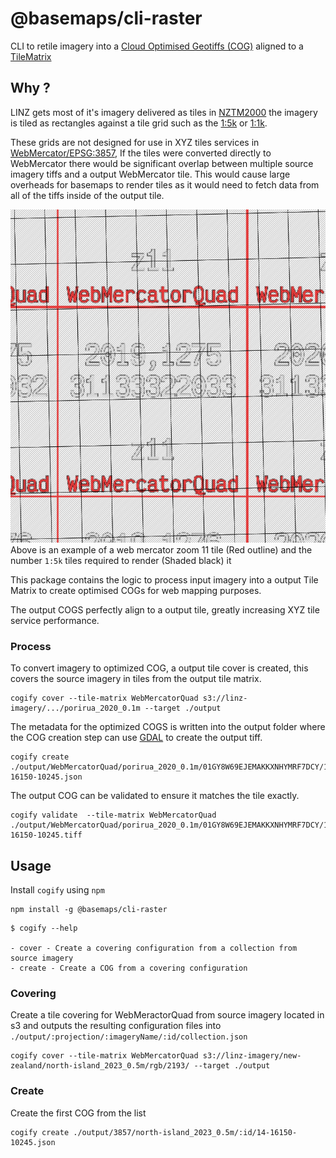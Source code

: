 # @basemaps/cli-raster

CLI to retile imagery into a [Cloud Optimised Geotiffs (COG)](https://www.cogeo.org/) aligned to a [TileMatrix](https://www.ogc.org/standard/tms/)

## Why ? 

LINZ gets most of it's imagery delivered as tiles in [NZTM2000](https://www.linz.govt.nz/guidance/geodetic-system/coordinate-systems-used-new-zealand/projections/new-zealand-transverse-mercator-2000-nztm2000) the imagery is tiled as rectangles against a tile grid such as the [1:5k](https://data.linz.govt.nz/layer/104691-nz-15k-tile-index/) or [1:1k](https://data.linz.govt.nz/layer/104692-nz-11k-tile-index/).

These grids are not designed for use in XYZ tiles services in [WebMercator/EPSG:3857](https://epsg.io/3857), If the tiles were converted directly to WebMercator there would be significant overlap between multiple source imagery tiffs and a output WebMercator tile. This would cause large overheads for basemaps to render tiles as it would need to fetch data from all of the tiffs inside of the output tile.

![NZTM Tile Index vs WebMercator](./static/nztm-tile-index.png)
Above is an example of a web mercator zoom 11 tile (Red outline) and the number `1:5k` tiles required to render (Shaded black) it

This package contains the logic to process input imagery into a output Tile Matrix to create optimised COGs for web mapping purposes.

The output COGS perfectly align to a output tile, greatly increasing XYZ tile service performance.

### Process

To convert imagery to optimized COG, a output tile cover is created, this covers the source imagery in tiles from the output tile matrix.

```
cogify cover --tile-matrix WebMercatorQuad s3://linz-imagery/.../porirua_2020_0.1m --target ./output
```

The metadata for the optimized COGS is written into the output folder where the COG creation step can use [GDAL](https://github.com/gdal/gdal) to create the output tiff.


```
cogify create ./output/WebMercatorQuad/porirua_2020_0.1m/01GY8W69EJEMAKKXNHYMRF7DCY/14-16150-10245.json
```

The output COG can be validated to ensure it matches the tile exactly.

```
cogify validate  --tile-matrix WebMercatorQuad ./output/WebMercatorQuad/porirua_2020_0.1m/01GY8W69EJEMAKKXNHYMRF7DCY/14-16150-10245.tiff
```

## Usage


Install `cogify` using `npm`
```
npm install -g @basemaps/cli-raster
```


```
$ cogify --help

- cover - Create a covering configuration from a collection from source imagery
- create - Create a COG from a covering configuration
```


### Covering

Create a tile covering for WebMeractorQuad from source imagery located in s3 and outputs the resulting configuration files into `./output/:projection/:imageryName/:id/collection.json`

```
cogify cover --tile-matrix WebMercatorQuad s3://linz-imagery/new-zealand/north-island_2023_0.5m/rgb/2193/ --target ./output
```

### Create

Create the first COG from the list
```
cogify create ./output/3857/north-island_2023_0.5m/:id/14-16150-10245.json
```

